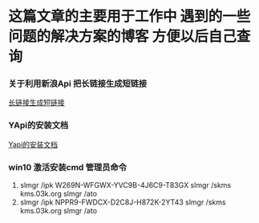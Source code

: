 # 这篇文章的主要用于工作中 遇到的一些问题的解决方案的博客 方便以后自己查询

###  关于利用新浪Api 把长链接生成短链接
[长链接生成短链接](https://www.cnblogs.com/loytime/p/7278320.html)

### YApi的安装文档
[Yapi的安装文档](https://www.jianshu.com/p/a97d2efb23c5)

### win10 激活安装cmd 管理员命令
1. slmgr /ipk W269N-WFGWX-YVC9B-4J6C9-T83GX
    slmgr /skms kms.03k.org
    slmgr /ato
2. slmgr /ipk NPPR9-FWDCX-D2C8J-H872K-2YT43
   slmgr /skms kms.03k.org
   slmgr /ato
